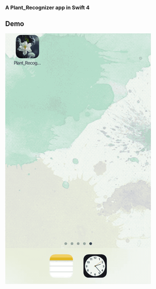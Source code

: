 
### A Plant_Recognizer app in Swift 4

## Demo 
![Alt Text](https://github.com/Regina77/Plant_Recognizer/blob/master/demo.gif)
# 

